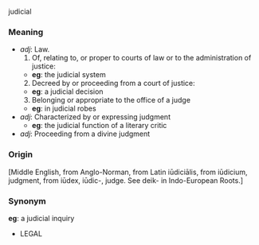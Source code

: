 judicial
### Meaning
+ _adj_: Law.
   1. Of, relating to, or proper to courts of law or to the administration of justice:
    + __eg__: the judicial system
   2. Decreed by or proceeding from a court of justice:
    + __eg__: a judicial decision
   3. Belonging or appropriate to the office of a judge
    + __eg__: in judicial robes
+ _adj_: Characterized by or expressing judgment
    + __eg__: the judicial function of a literary critic
+ _adj_: Proceeding from a divine judgment

### Origin

[Middle English, from Anglo-Norman, from Latin iūdiciālis, from iūdicium, judgment, from iūdex, iūdic-, judge. See deik- in Indo-European Roots.]

### Synonym

__eg__: a judicial inquiry

+ LEGAL


